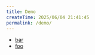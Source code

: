 ```yaml
---
title: Demo
createTime: 2025/06/04 21:41:45
permalink: /demo/
---
```


- [bar](./bar.md)
- [foo](./foo.md)
